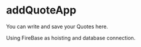 # addQuoteApp
You can write and save your Quotes here.


Using FireBase as hoisting and database connection.
